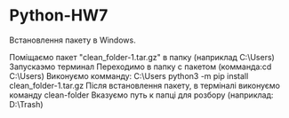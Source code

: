 # Python-HW7
Встановлення пакету в Windows.


Поміщаємо пакет "clean_folder-1.tar.gz" в папку (наприклад С:\Users)
Запускаэмо терминал
Переходимо в папку с пакетом (комманда:cd C:\Users)
Виконуємо комманду:  С:\Users python3 -m pip install clean_folder-1.tar.gz
Після встановлення пакету, в терміналі виконуємо команду clean-folder
Вказуємо путь к папці для розбору (наприклад: D:\Trash)
